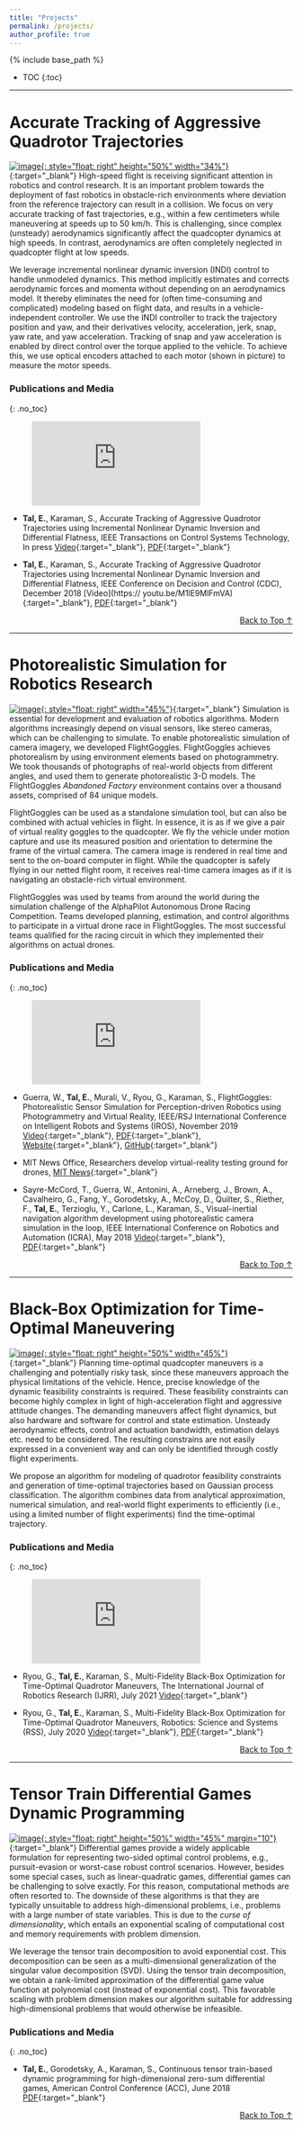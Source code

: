 ```yaml
---
title: "Projects"
permalink: /projects/
author_profile: true
---
```


{% include base_path %}

- TOC
{:toc}

***

# Accurate Tracking of Aggressive Quadrotor Trajectories

[![image](/images/hropto.jpg){: style="float: right" height="50%" width="34%"}](/images/hropto.jpg){:target="_blank"} High-speed flight is receiving significant attention in robotics and control research.
It is an important problem towards the deployment of fast robotics in obstacle-rich environments where deviation from the reference trajectory can result in a collision.
We focus on very accurate tracking of fast trajectories, e.g., within a few centimeters while maneuvering at speeds up to 50 km/h.
This is challenging, since complex (unsteady) aerodynamics significantly affect the quadcopter dynamics at high speeds.
In contrast, aerodynamics are often completely neglected in quadcopter flight at low speeds.

We leverage incremental nonlinear dynamic inversion (INDI) control to handle unmodeled dynamics.
This method implicitly estimates and corrects aerodynamic forces and momenta without depending on an aerodynamics model.
It thereby eliminates the need for (often time-consuming and complicated) modeling based on flight data, and results in a vehicle-independent controller.
We use the INDI controller to track the trajectory position and yaw, and their derivatives velocity, acceleration, jerk, snap, yaw rate, and yaw acceleration.
Tracking of snap and yaw acceleration is enabled by direct control over the torque applied to the vehicle. To achieve this, we use optical encoders attached to each motor (shown in picture) to measure the motor speeds.

### Publications and Media
{: .no_toc}

<figure class="video_container">
  <iframe src="https://www.youtube.com/embed/K15lNBAKDCs" frameborder="0" allowfullscreen="true"> </iframe>
</figure>


* **Tal, E.**, Karaman, S., Accurate Tracking of Aggressive Quadrotor Trajectories using Incremental Nonlinear Dynamic Inversion and Differential Flatness, IEEE Transactions on Control Systems Technology, In press [Video](https://youtu.be/K15lNBAKDCs){:target="_blank"}, [PDF](https://arxiv.org/pdf/1809.04048.pdf){:target="_blank"}

* **Tal, E.**, Karaman, S., Accurate Tracking of Aggressive Quadrotor Trajectories using Incremental Nonlinear Dynamic Inversion and Differential Flatness, IEEE Conference on Decision and Control (CDC), December 2018 [Video](https://
youtu.be/M1lE9MlFmVA){:target="_blank"}, [PDF](/files/CDC18_1876.pdf){:target="_blank"}

<div style="text-align: right"> 
<a href="#site-nav" class="back-to-top">
  Back to Top &uarr;
</a>
</div>

***

# Photorealistic Simulation for Robotics Research

[![image](/images/flightgoggles.jpg){: style="float: right" width="45%"}](/images/flightgoggles.jpg){:target="_blank"} Simulation is essential for development and evaluation of robotics algorithms. Modern algorithms increasingly depend on visual sensors, like stereo cameras, which can be challenging to simulate.
To enable photorealistic simulation of camera imagery, we developed FlightGoggles.
FlightGoggles achieves photorealism by using environment elements based on photogrammetry.
We took thousands of photographs of real-world objects from different angles, and used them to generate photorealistic 3-D models.
The FlightGoggles _Abandoned Factory_ environment contains over a thousand assets, comprised of 84 unique models.

FlightGoggles can be used as a standalone simulation tool, but can also be combined with actual vehicles in flight. In essence, it is as if we give a pair of virtual reality goggles to the quadcopter. We fly the vehicle under motion capture and use its measured position and orientation to determine the frame of the virtual camera. The camera image is rendered in real time and sent to the on-board computer in flight. While the quadcopter is safely flying in our netted flight room, it receives real-time camera images as if it is navigating an obstacle-rich virtual environment.

FlightGoggles was used by teams from around the world during the simulation challenge of the AlphaPilot Autonomous Drone Racing Competition. Teams developed planning, estimation, and control algorithms to participate in a virtual drone race in FlightGoggles. The most successful teams qualified for the racing circuit in which they implemented their algorithms on actual drones.
 

### Publications and Media
{: .no_toc}

<figure class="video_container">
  <iframe src="https://www.youtube.com/embed/qoUlbSAiRko" frameborder="0" allowfullscreen="true"> </iframe>
</figure>

* Guerra, W., **Tal, E.**, Murali, V., Ryou, G., Karaman, S., FlightGoggles: Photorealistic Sensor Simulation for Perception-driven Robotics using Photogrammetry and Virtual Reality, IEEE/RSJ International Conference on Intelligent Robots and
Systems (IROS), November 2019 [Video](https://youtu.be/QCnU_M6DhYU){:target="_blank"}, [PDF](https://arxiv.org/pdf/1905.11377.pdf){:target="_blank"}, [Website](https://flightgoggles.mit.edu/){:target="_blank"}, [GitHub](https://github.com/mit-fast/FlightGoggles){:target="_blank"}

* MIT News Office, Researchers develop virtual-reality testing ground for drones, [MIT News](https://news.mit.edu/2018/virtual-reality-testing-ground-drones-0517){:target="_blank"}

* Sayre-McCord, T., Guerra, W., Antonini, A., Arneberg, J., Brown, A., Cavalheiro, G., Fang, Y., Gorodetsky, A., McCoy, D., Quilter, S., Riether, F., **Tal, E.**, Terzioglu, Y., Carlone, L., Karaman, S., Visual-inertial navigation algorithm development using photorealistic camera simulation in the loop, IEEE International Conference on Robotics and Automation (ICRA), May 2018 [Video](https://youtu.be/_VBww8YQuA8){:target="_blank"}, [PDF](/files/SayreMcCordetal_IROS18.pdf){:target="_blank"}

<div style="text-align: right"> 
<a href="#site-nav" class="back-to-top">
  Back to Top &uarr;
</a>
</div>

***

# Black-Box Optimization for Time-Optimal Maneuvering

[![image](/images/bayesopt.png){: style="float: right" height="50%" width="45%"}](/images/bayesopt.png){:target="_blank"} Planning time-optimal quadcopter maneuvers is a challenging and potentially risky task, since these maneuvers approach the physical limitations of the vehicle.
Hence, precise knowledge of the dynamic feasibility constraints is required.
These feasibility constraints can become highly complex in light of high-acceleration flight and aggressive attitude changes.
The demanding maneuvers affect flight dynamics, but also hardware and software for control and state estimation.
Unsteady aerodynamic effects, control and actuation bandwidth, estimation delays etc. need to be considered.
The resulting constrains are not easily expressed in a convenient way and can only be identified through costly flight experiments.

We propose an algorithm for modeling of quadrotor feasibility constraints and generation of time-optimal trajectories based on Gaussian process classification.
The algorithm combines data from analytical approximation, numerical simulation, and real-world flight experiments to efficiently (i.e., using a limited number of flight experiments) find the time-optimal trajectory.

### Publications and Media
{: .no_toc}

<figure class="video_container">
  <iframe src="https://www.youtube.com/embed/FjCIZ5lSRg0" frameborder="0" allowfullscreen="true"> </iframe>
</figure>

* Ryou, G., **Tal, E.**, Karaman, S., Multi-Fidelity Black-Box Optimization for Time-Optimal Quadrotor Maneuvers, The International Journal of Robotics Research (IJRR), July 2021 [Video](https://youtu.be/FjCIZ5lSRg0){:target="_blank"}

* Ryou, G., **Tal, E.**, Karaman, S., Multi-Fidelity Black-Box Optimization for Time-Optimal Quadrotor Maneuvers, Robotics: Science and Systems (RSS), July 2020 [Video](https://youtu.be/igwULi_H1Kg){:target="_blank"}, [PDF](https://arxiv.org/pdf/2006.02513.pdf){:target="_blank"}

<div style="text-align: right"> 
<a href="#site-nav" class="back-to-top">
  Back to Top &uarr;
</a>
</div>

***

# Tensor Train Differential Games Dynamic Programming
[![image](/images/pursuit.png){: style="float: right" height="50%" width="45%" margin="10"}](/images/pursuit.png){:target="_blank"} Differential games provide a widely applicable formulation for representing two-sided optimal control problems, e.g., pursuit-evasion or worst-case robust control scenarios.
However, besides some special cases, such as linear-quadratic games, differential games can be challenging to solve exactly.
For this reason, computational methods are often resorted to.
The downside of these algorithms is that they are typically unsuitable to address high-dimensional problems, i.e., problems with a large number of state variables. This is due to the _curse of dimensionality_, which entails an exponential scaling of computational cost and memory requirements with problem dimension.

We leverage the tensor train decomposition to avoid exponential cost. This decomposition can be seen as a multi-dimensional generalization of the singular value decomposition (SVD).
Using the tensor train decomposition, we obtain a rank-limited approximation of the differential game value function at polynomial cost (instead of exponential cost).
This favorable scaling with problem dimension makes our algorithm suitable for addressing high-dimensional problems that would otherwise be infeasible. 

### Publications and Media
{: .no_toc}
* **Tal, E.**, Gorodetsky, A., Karaman, S., Continuous tensor train-based dynamic programming for high-dimensional zero-sum differential games, American Control Conference (ACC), June 2018 [PDF](/files/TalGorodetskyKaraman_ACC2018.pdf){:target="_blank"}

<div style="text-align: right"> 
<a href="#site-nav" class="back-to-top">
  Back to Top &uarr;
</a>
</div>